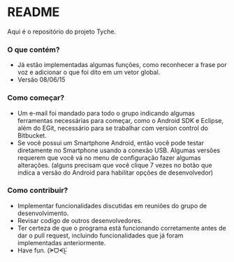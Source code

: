 # README #

Aqui é o repositório do projeto Tyche. 

### O que contém? ###

* Já estão implementadas algumas funções, como reconhecer a frase por voz e adicionar o que foi dito em um vetor global.
* Versão 08/06/15

### Como começar? ###

* Um e-mail foi mandado para todo o grupo indicando algumas ferramentas necessárias para começar, como o Android SDK e Eclipse, além do EGit, necessário para se trabalhar com version control do Bitbucket.
* Se você possui um Smartphone Android, então você pode testar diretamente no Smartphone usando a conexão USB. Algumas versões requerem que você vá no menu de configuração fazer algumas alterações. (alguns precisam que você clique 7 vezes no botão que indica a versão do Android para habilitar opções de desenvolvedor)

### Como contribuir? ###

* Implementar funcionalidades discutidas em reuniões do grupo de desenvolvimento.
* Revisar codigo de outros desenvolvedores.
* Ter certeza de que o programa está funcionando corretamente antes de dar o pull request, incluindo funcionalidades que já foram implementadas anteriormente.
* Have fun. (ᗒᗜᗕ)՛̵̖
